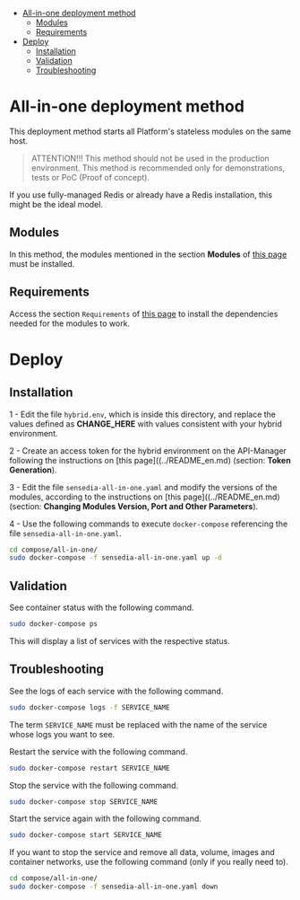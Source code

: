 <!-- TOC -->

- [All-in-one deployment method](#all-in-one-deployment-method)
  - [Modules](#modules)
  - [Requirements](#requirements)
- [Deploy](#deploy)
  - [Installation](#installation)
  - [Validation](#validation)
  - [Troubleshooting](#troubleshooting)

<!-- TOC END -->

# All-in-one deployment method

This deployment method starts all Platform's stateless modules on the same host.

> ATTENTION!!! This method should not be used in the production environment. This method is recommended only for demonstrations, tests or PoC (Proof of concept).

If you use fully-managed Redis or already have a Redis installation, this might be the ideal model.

## Modules

In this method, the modules mentioned in the section **Modules** of [this page](../README_en.md) must be installed.

## Requirements

Access the section ``Requirements`` of [this page](../README_en.md) to install the dependencies needed for the modules to work.

# Deploy

## Installation

1 - Edit the file ``hybrid.env``, which is inside this directory, and replace the values defined as **CHANGE_HERE** with values consistent with your hybrid environment.

2 - Create an access token for the hybrid environment on the API-Manager following the instructions on [this page]((../README_en.md) (section: **Token Generation**).

3 - Edit the file ``sensedia-all-in-one.yaml`` and modify the versions of the modules, according to the instructions on [this page]((../README_en.md) (section: **Changing Modules Version, Port and Other Parameters**).

4 - Use the following commands to execute ``docker-compose`` referencing the file ``sensedia-all-in-one.yaml``.

```bash
cd compose/all-in-one/
sudo docker-compose -f sensedia-all-in-one.yaml up -d
```

## Validation

See container status with the following command.

```bash
sudo docker-compose ps
```

This will display a list of services with the respective status.

## Troubleshooting

See the logs of each service with the following command.

```bash
sudo docker-compose logs -f SERVICE_NAME
```

The term ``SERVICE_NAME`` must be replaced with the name of the service whose logs you want to see.

Restart the service with the following command.

```bash
sudo docker-compose restart SERVICE_NAME
```

Stop the service with the following command.

```bash
sudo docker-compose stop SERVICE_NAME
```

Start the service again with the following command.

```bash
sudo docker-compose start SERVICE_NAME
```

If you want to stop the service and remove all data, volume, images and container networks, use the following command (only if you really need to).

```bash
cd compose/all-in-one/
sudo docker-compose -f sensedia-all-in-one.yaml down
```
